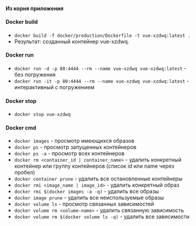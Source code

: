 #### Из корня приложения

#### Docker build

- `docker build -f docker/production/Dockerfile -t vue-xzdwq:latest .`
- Результат: созданный контейнер vue-xzdwq.

#### Docker run

- `docker run -d -p 80:4444 --rm --name vue-xzdwq vue-xzdwq:latest` - без погружения
- `docker run -it -p 80:4444 --rm --name vue-xzdwq vue-xzdwq:latest` - интерактивный с погружением

#### Docker stop

- `docker stop vue-xzdwq`

#### Docker cmd

- `docker images` - просмотр имеющихся образов
- `docker ps` - просмотр запущенных контейнеров
- `docker ps -a` - просмотр всех контейнеров
- `docker rm <container_id | container_name>` - удалить конкретный контейнер или группу контейнеров (список id или name
  через пробел)
- `docker container prune` - удалить все остановленные контейнеры
- `docker rmi <image_name | image_id>` - удалить конкретный образ
- `docker rmi $(docker images -a -q)` - удалить все образы
- `docker image prune` - удалить все неиспользуемые образы
- `docker volume ls` - просмотр связанных зависимостей
- `docker volume rm <volume-name>` - удалить связанную зависимость
- `docker volume rm $(docker volume ls -q)` - удалить все зависимости
